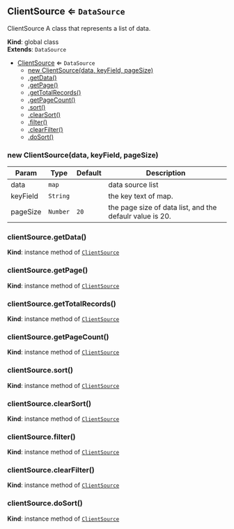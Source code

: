 <a name="ClientSource"></a>

## ClientSource ⇐ <code>DataSource</code>
ClientSource
A class that represents a list of data.

**Kind**: global class  
**Extends**: <code>DataSource</code>  

* [ClientSource](#ClientSource) ⇐ <code>DataSource</code>
    * [new ClientSource(data, keyField, pageSize)](#new_ClientSource_new)
    * [.getData()](#ClientSource+getData)
    * [.getPage()](#ClientSource+getPage)
    * [.getTotalRecords()](#ClientSource+getTotalRecords)
    * [.getPageCount()](#ClientSource+getPageCount)
    * [.sort()](#ClientSource+sort)
    * [.clearSort()](#ClientSource+clearSort)
    * [.filter()](#ClientSource+filter)
    * [.clearFilter()](#ClientSource+clearFilter)
    * [.doSort()](#ClientSource+doSort)

<a name="new_ClientSource_new"></a>

### new ClientSource(data, keyField, pageSize)

| Param | Type | Default | Description |
| --- | --- | --- | --- |
| data | <code>map</code> |  | data source list |
| keyField | <code>String</code> |  | the key text of map. |
| pageSize | <code>Number</code> | <code>20</code> | the page size of data list, and the defaulr value is 20. |

<a name="ClientSource+getData"></a>

### clientSource.getData()
**Kind**: instance method of [<code>ClientSource</code>](#ClientSource)  
<a name="ClientSource+getPage"></a>

### clientSource.getPage()
**Kind**: instance method of [<code>ClientSource</code>](#ClientSource)  
<a name="ClientSource+getTotalRecords"></a>

### clientSource.getTotalRecords()
**Kind**: instance method of [<code>ClientSource</code>](#ClientSource)  
<a name="ClientSource+getPageCount"></a>

### clientSource.getPageCount()
**Kind**: instance method of [<code>ClientSource</code>](#ClientSource)  
<a name="ClientSource+sort"></a>

### clientSource.sort()
**Kind**: instance method of [<code>ClientSource</code>](#ClientSource)  
<a name="ClientSource+clearSort"></a>

### clientSource.clearSort()
**Kind**: instance method of [<code>ClientSource</code>](#ClientSource)  
<a name="ClientSource+filter"></a>

### clientSource.filter()
**Kind**: instance method of [<code>ClientSource</code>](#ClientSource)  
<a name="ClientSource+clearFilter"></a>

### clientSource.clearFilter()
**Kind**: instance method of [<code>ClientSource</code>](#ClientSource)  
<a name="ClientSource+doSort"></a>

### clientSource.doSort()
**Kind**: instance method of [<code>ClientSource</code>](#ClientSource)  

